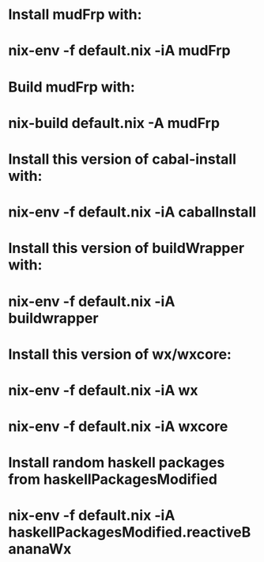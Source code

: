 # Install mudFrp with: 
# nix-env -f default.nix -iA mudFrp

# Build  mudFrp with:
# nix-build default.nix -A mudFrp

# Install this version of cabal-install with: 
# nix-env -f default.nix -iA cabalInstall

# Install this version of buildWrapper with: 
# nix-env -f default.nix -iA buildwrapper

# Install this version of wx/wxcore: 
# nix-env -f default.nix -iA wx
# nix-env -f default.nix -iA wxcore

# Install random haskell packages from haskellPackagesModified
# nix-env -f default.nix -iA haskellPackagesModified.reactiveBananaWx